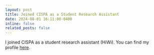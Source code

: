 ```yaml
---
layout: post
title: Joined CISPA as a Student Research Assistant
date: 2024-08-01 16:11:00-0400
inline: false
related_posts: false
---
```


I joined CISPA as a student research assistant (HiWi). You can find my profile [here](https://cispa.de/de/people/c02yazh).
